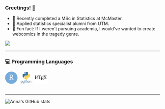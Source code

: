 ### Greetings! 👋
- :closed_book: Recently completed a MSc in Statistics at McMaster.
- :blue_book: Applied statistics specialist alumni from UTM.
- :shit: Fun fact: If I weren't pursuing academia, I would've wanted to create webcomics in the tragedy genre.

<p>
 <a href="https://www.linkedin.com/in/anna-ly-statistics-specialist/"><img src="https://img.shields.io/badge/LinkedIn-blue?style=for-the-badge&logo=linkedin&logoColor=white" /></a>&nbsp;&nbsp;&nbsp;&nbsp;
<p>

***

### :computer: Programming Languages
<div>
  <img src="https://github.com/devicons/devicon/blob/master/icons/rstudio/rstudio-original.svg" title="r" alt="r" width="40" height="40"/>&nbsp;
  <img src="https://github.com/devicons/devicon/blob/master/icons/python/python-original-wordmark.svg" title="Python" alt="Python" width="40" height="40"/>&nbsp;
  <img src="https://github.com/devicons/devicon/blob/master/icons/latex/latex-original.svg" title="LaTeX" alt="LaTeX" width="40" height="40"/>&nbsp;
</div>
<br>

***

![Anna's GitHub stats](https://github-readme-stats.vercel.app/api?username=annahuynhly&show_icons=true&theme=tokyonight)
